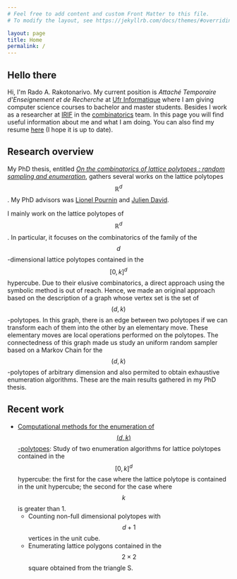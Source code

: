 ```yaml
---
# Feel free to add content and custom Front Matter to this file.
# To modify the layout, see https://jekyllrb.com/docs/themes/#overriding-theme-defaults

layout: page
title: Home
permalink: /
---
```


## Hello there

Hi, I'm Rado A. Rakotonarivo. My current position is _Attaché Temporaire d'Enseignement et de Recherche_ at [Ufr Informatique](https://fr.u-paris.fr/structures/ufr-informatique) where I am giving computer science courses to bachelor and master students. Besides I work as a researcher at [IRIF](https://www.irif.fr/) in the [combinatorics](https://www.irif.fr/en/equipes/combi/index) team. In this page you will find useful information about me and what I am doing. You can also find my resume [here](assets/docs/cv.pdf) (I hope it is up to date).

## Research overview

My PhD thesis, entitled [_On the combinatorics of lattice polytopes : random sampling and enumeration_](assets/docs/main.pdf), gathers several works on the lattice polytopes $$\mathbb{R}^d$$. My PhD advisors was [Lionel Pournin](https://lipn.univ-paris13.fr/~pournin) and [Julien David](https://lipn.univ-paris13.fr/~david).

I mainly work on the lattice polytopes of $$\mathbb{R}^d$$. In particular, it focuses on the combinatorics of the family of the $$d$$-dimensional lattice polytopes contained in the $$[0,k]^d$$ hypercube. Due to their elusive  combinatorics, a direct approach using the symbolic method is out of reach. Hence, we made an original approach based on the description of a graph whose vertex set is the set of $$(d,k)$$-polytopes. In this graph, there is an edge between two polytopes if we can transform each of them into the other by an elementary move. These elementary moves are local operations performed on the polytopes. The connectedness of this graph made us study an uniform random sampler based on a Markov Chain for the $$(d,k)$$-polytopes of arbitrary dimension and also permited to obtain exhaustive enumeration algorithms.
These are the main results gathered in my PhD thesis.

## Recent work
* [Computational methods for the enumeration of $$(d,k)$$-polytopes](#):
    Study of two enumeration algorithms for lattice polytopes contained in the $$[0,k]^d$$ hypercube: the first for the case where the lattice polytope is contained in the unit hypercube; the second for the case where $$k$$ is greater than 1.
  + Counting non-full dimensional polytopes with $$d+1$$ vertices in the unit cube.
  + Enumerating lattice polygons contained in the $$2 \times 2$$ square obtained from the triangle S.